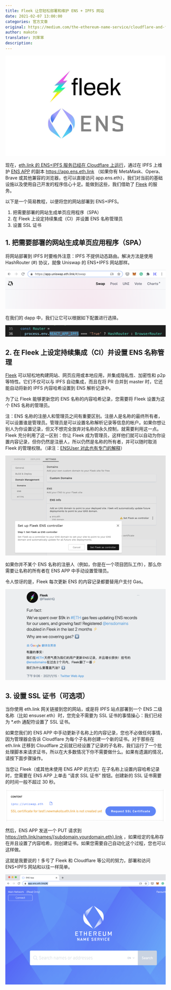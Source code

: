 ```yaml
---
title: Fleek 让您轻松部署和维护 ENS + IPFS 网站
date: 2021-02-07 13:00:00
categories: 官方文章
original: https://medium.com/the-ethereum-name-service/cloudflare-and-fleek-make-ens-ipfs-site-deployment-as-easy-as-ever-262c990a7514
author: makoto
translator: 刘笨笨
description: 
---
```


![](/images/news/2021-02-07-fleek-make-ens-ipfs-site-deployment-as-easy-as-ever/01.jpeg)

现在，[eth.link 的 ENS+IPFS 服务已经在 Cloudflare 上运行](/news/2021-01-14-ens-partners-with-cloudflare-on-improved-eth-link-service.html)，通过在 IPFS 上维护 [ENS APP](http://app.ens.domains/) 的副本 https://app.ens.eth.link （如果你有 MetaMask、Opera、Brave 或其他兼容的浏览器，也可以直接访问 app.ens.eth），我们对当前的基础设施以及使用自己开发的程序信心十足。能做到这些，我们借助了 [Fleek](https://fleek.co/) 的服务。

以下是一个简易教程，以便将您的网站部署到 ENS+IPFS。

1. 把需要部署的网站生成单页应用程序（SPA）
2. 在 Fleek 上设定持续集成（CI）并设置 ENS 名称管理员
3. 设置 SSL 证书

## 1. 把需要部署的网站生成单页应用程序（SPA）

将网站部署到 IPFS 时要格外注意：IPFS 不提供动态路由。解决方法是使用 HashRouter (#) 协议，就像 Uniswap 的 ENS+IPFS 网站那样。

![](/images/news/2021-02-07-fleek-make-ens-ipfs-site-deployment-as-easy-as-ever/02.png)

在我们的 dapp 中，我们让它可以根据如下配置进行选择。

![](/images/news/2021-02-07-fleek-make-ens-ipfs-site-deployment-as-easy-as-ever/03.png)

## 2. 在 Fleek 上设定持续集成（CI）并设置 ENS 名称管理

[Fleek](https://fleek.co/) 可以轻松地构建网站、网页应用或本地应用，并集成隐私性、加密性和 p2p 等特性。它们不仅可以与 IPFS 自动集成，而且在将 PR 合并到 master 时，它还能自动将新的 IPFS 内容哈希设置到 ENS 解析记录中。

为了让 Fleek 能够更新您的 ENS 名称的内容哈希记录，您需要将 Fleek 设置为这个 ENS 名称的管理员。

注：ENS 名称的注册人和管理员之间有重要区别。注册人是名称的最终所有者，可以设置谁是管理员。管理员是可以设置名称解析记录等信息的帐户。如果你想让别人为你设置记录，但又不想完全放弃对名称的永久控制，就需要利用这一点。Fleek 充分利用了这一区别：你让 Fleek 成为管理员，这样他们就可以自动为你设置内容记录，但你仍然是注册人，所以仍然是名称的所有者，并可以随时取消 Fleek 的管理权限。（译注：[ENSUser 对此也有专门的解释](https://ensuser.com/guides/manage.html#名称操作角色)）

![](/images/news/2021-02-07-fleek-make-ens-ipfs-site-deployment-as-easy-as-ever/04.png)

如果你并不某个 ENS 名称的注册人（例如，你是在一个项目团队工作），那么你需要让名称的所有者在 ENS APP 中手动设置管理员。

令人惊讶的是，Fleek 每次更新 ENS 的内容记录都要替用户支付 Gas。

![](/images/news/2021-02-07-fleek-make-ens-ipfs-site-deployment-as-easy-as-ever/05.png)

## 3. 设置 SSL 证书（可选项）

当你使用 eth.link 网关链接到您的网站，或是将 IPFS 站点部署到一个 ENS 二级名称（比如 ensuser.eth）时，您完全不需要为 SSL 证书的事情操心：我们已经为 *.eth 通配符设置了 SSL 证书。

如果您我们的 ENS APP 中手动更新子名称上的内容记录，您也不必做任何事情，因为管理器会告诉 Cloudflare 为每个子名称创建一个新的证书。对于那些在 eth.link 迁移到 Cloudflare 之前就已经设置了记录的子名称，我们运行了一个批处理脚本来请求证书，所以在大多数情况下你不需要做什么。如果有遗漏的情况，请按下面步骤操作。

当您让 Fleek（或其他未使用 ENS APP 的方式）在子名称上设置内容哈希记录时，您需要在 ENS APP 上单击 “请求 SSL 证书” 按钮。创建新的 SSL 证书需要的时间一般不超过 30 秒。

![](/images/news/2021-02-07-fleek-make-ens-ipfs-site-deployment-as-easy-as-ever/06.png)

然后，ENS APP 发送一个 PUT 请求到 https://eth.link/names/{subdomain.yourdomain.eth}.link ，如果给定的名称存在并且设置了内容哈希，则创建证书。如果您需要自己自动化这个过程，您也可以这样做。

这就是我要说的！多亏了 Fleek 和 Cloudflare 等公司的努力，部署和访问 ENS+IPFS 网站和以往一样简单。

![](/images/news/2021-02-07-fleek-make-ens-ipfs-site-deployment-as-easy-as-ever/07.png)
